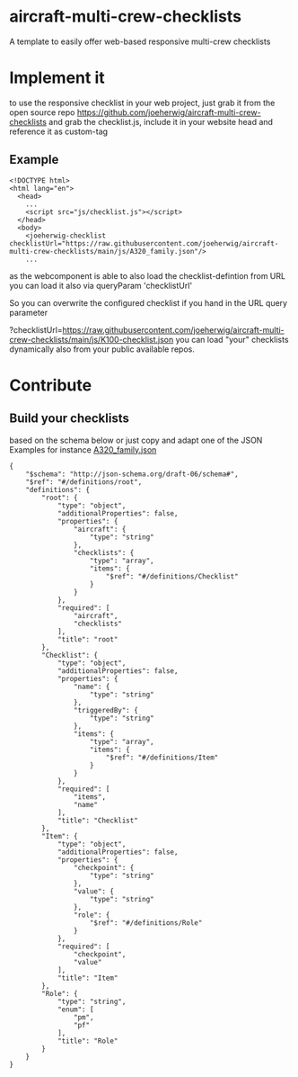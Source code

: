 # aircraft-multi-crew-checklists
A template to easily offer web-based responsive multi-crew checklists   

# Implement it
to use the responsive checklist in your web project, just grab it from the open source repo
https://github.com/joeherwig/aircraft-multi-crew-checklists
and grab the checklist.js, include it in your website head and reference it as custom-tag

## Example
```
<!DOCTYPE html>
<html lang="en">
  <head>
    ...
    <script src="js/checklist.js"></script>
  </head>
  <body>
    <joeherwig-checklist checklistUrl="https://raw.githubusercontent.com/joeherwig/aircraft-multi-crew-checklists/main/js/A320_family.json"/>
    ...
```
as the webcomponent is able to also load the checklist-defintion from URL you can load it also via queryParam 'checklistUrl'

So you can overwrite the configured checklist if you hand in the URL query parameter

?checklistUrl=https://raw.githubusercontent.com/joeherwig/aircraft-multi-crew-checklists/main/js/K100-checklist.json
you can load "your" checklists dynamically also from your public available repos.

# Contribute
## Build your checklists
based on the schema below or just copy and adapt one of the JSON Examples for instance [A320_family.json](js/A320_family.json)
```
{
    "$schema": "http://json-schema.org/draft-06/schema#",
    "$ref": "#/definitions/root",
    "definitions": {
        "root": {
            "type": "object",
            "additionalProperties": false,
            "properties": {
                "aircraft": {
                    "type": "string"
                },
                "checklists": {
                    "type": "array",
                    "items": {
                        "$ref": "#/definitions/Checklist"
                    }
                }
            },
            "required": [
                "aircraft",
                "checklists"
            ],
            "title": "root"
        },
        "Checklist": {
            "type": "object",
            "additionalProperties": false,
            "properties": {
                "name": {
                    "type": "string"
                },
                "triggeredBy": {
                    "type": "string"
                },
                "items": {
                    "type": "array",
                    "items": {
                        "$ref": "#/definitions/Item"
                    }
                }
            },
            "required": [
                "items",
                "name"
            ],
            "title": "Checklist"
        },
        "Item": {
            "type": "object",
            "additionalProperties": false,
            "properties": {
                "checkpoint": {
                    "type": "string"
                },
                "value": {
                    "type": "string"
                },
                "role": {
                    "$ref": "#/definitions/Role"
                }
            },
            "required": [
                "checkpoint",
                "value"
            ],
            "title": "Item"
        },
        "Role": {
            "type": "string",
            "enum": [
                "pm",
                "pf"
            ],
            "title": "Role"
        }
    }
}

```
